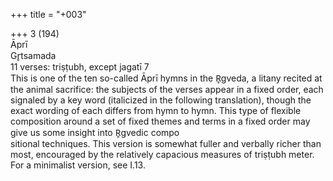 +++
title = "+003"

+++
3 (194)  
Āprı̄  
Gr̥tsamada  
11 verses: triṣṭubh, except jagatī 7  
This is one of the ten so-called Āprī hymns in the R̥gveda, a litany recited at the  animal sacrifice: the subjects of the verses appear in a fixed order, each signaled by a  key word (italicized in the following translation), though the exact wording of each  differs from hymn to hymn. This type of flexible composition around a set of fixed  themes and terms in a fixed order may give us some insight into R̥gvedic compo  
sitional techniques. This version is somewhat fuller and verbally richer than most,  encouraged by the relatively capacious measures of triṣṭubh meter. For a minimalist  version, see I.13.  
